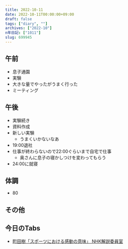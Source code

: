 ```yaml
---
title: 2022-10-11
date: 2022-10-11T00:00:00+09:00
draft: false
tags: ["diary", ""]
archives: ["2022-10"]
n年日記: ["1011"]
slug: 699945
---
```

## 午前
- 息子通園
- 実験
- 大きな量でやったがうまく行った
- ミーティング
## 午後
- 実験続き
- 資料作成
- 新しい実験
  - うまくいかないなあ
- 19:00退社
- 仕事が終わらないので22:00ぐらいまで自宅で仕事
  - 奥さんに息子の寝かしつけを変わってもらう
- 24:00に就寝
## 体調
- 80
## その他
## 今日のTabs
- [町田樹「スポーツにおける感動の意味」 NHK解説委員室](https://www.nhk.or.jp/kaisetsu-blog/400/473730.html)